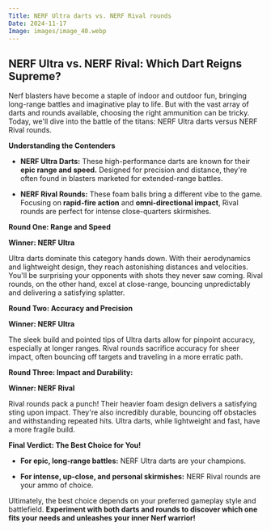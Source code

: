```yaml
---
Title: NERF Ultra darts vs. NERF Rival rounds
Date: 2024-11-17
Image: images/image_40.webp
---
```


## NERF Ultra vs. NERF Rival: Which Dart Reigns Supreme?

Nerf blasters have become a staple of indoor and outdoor fun, bringing long-range battles and imaginative play to life. But with the vast array of darts and rounds available, choosing the right ammunition can be tricky. Today, we'll dive into the battle of the titans: NERF Ultra darts versus NERF Rival rounds. 

**Understanding the Contenders**

* **NERF Ultra Darts:** These high-performance darts are known for their **epic range and speed.** Designed for precision and distance, they're often found in blasters marketed for extended-range battles.

* **NERF Rival Rounds:** These foam balls bring a different vibe to the game. Focusing on **rapid-fire action** and **omni-directional impact**, Rival rounds are perfect for intense close-quarters skirmishes.

**Round One: Range and Speed**

**Winner: NERF Ultra**

Ultra darts dominate this category hands down. With their aerodynamics and lightweight design, they reach astonishing distances and velocities. You'll be surprising your opponents with shots they never saw coming. Rival rounds, on the other hand, excel at close-range, bouncing unpredictably and delivering a satisfying splatter.

**Round Two: Accuracy and Precision**

**Winner: NERF Ultra**

The sleek build and pointed tips of Ultra darts allow for pinpoint accuracy, especially at longer ranges. Rival rounds sacrifice accuracy for sheer impact, often bouncing off targets and traveling in a more erratic path.

**Round Three: Impact and Durability:** 

**Winner: NERF Rival**

Rival rounds pack a punch! Their heavier foam design delivers a satisfying sting upon impact. They're also incredibly durable, bouncing off obstacles and withstanding repeated hits. Ultra darts, while lightweight and fast, have a more fragile build.

**Final Verdict: The Best Choice for You!**

* **For epic, long-range battles:** NERF Ultra darts are your champions.

* **For intense, up-close, and personal skirmishes:** NERF Rival rounds are your ammo of choice.

Ultimately, the best choice depends on your preferred gameplay style and battlefield. **Experiment with both darts and rounds to discover which one fits your needs and unleashes your inner Nerf warrior!**



 
